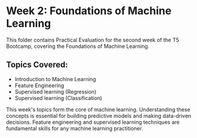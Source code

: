 # Week 2: Foundations of Machine Learning

This folder contains Practical Evaluation for the second week of the T5 Bootcamp, covering the Foundations of Machine Learning.

## Topics Covered:
- Introduction to Machine Learning
- Feature Engineering
- Supervised learning (Regression)
- Supervised learning (Classification)

This week's topics form the core of machine learning. Understanding these concepts is essential for building predictive models and making data-driven decisions. Feature engineering and supervised learning techniques are fundamental skills for any machine learning practitioner.
